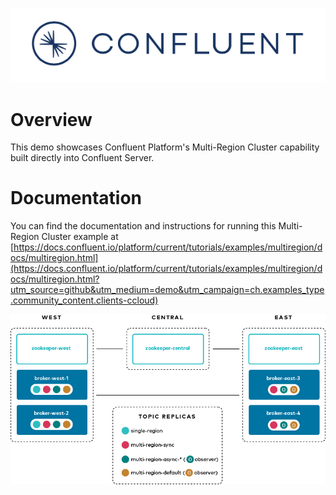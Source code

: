 ![image](../images/confluent-logo-300-2.png)

# Overview

This demo showcases Confluent Platform's Multi-Region Cluster capability built directly into Confluent Server.

# Documentation

You can find the documentation and instructions for running this Multi-Region Cluster example at [https://docs.confluent.io/platform/current/tutorials/examples/multiregion/docs/multiregion.html](https://docs.confluent.io/platform/current/tutorials/examples/multiregion/docs/multiregion.html?utm_source=github&utm_medium=demo&utm_campaign=ch.examples_type.community_content.clients-ccloud)

![image](docs/images/multi-region-topic-replicas-v2.png)
